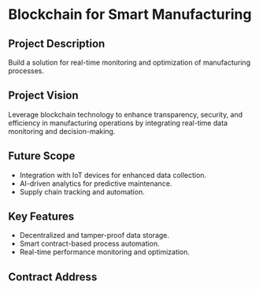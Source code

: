 # Blockchain for Smart Manufacturing

## Project Description
Build a solution for real-time monitoring and optimization of manufacturing processes.

## Project Vision
Leverage blockchain technology to enhance transparency, security, and efficiency in manufacturing operations by integrating real-time data monitoring and decision-making.

## Future Scope
- Integration with IoT devices for enhanced data collection.
- AI-driven analytics for predictive maintenance.
- Supply chain tracking and automation.

## Key Features
- Decentralized and tamper-proof data storage.
- Smart contract-based process automation.
- Real-time performance monitoring and optimization.

## Contract Address
```sh 0xFfe5Cdf91a44d570454cBeb451A5e4f19F2Dc2E8
```

